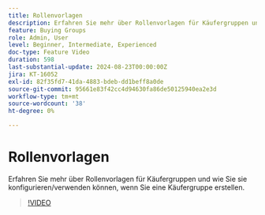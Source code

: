 ```yaml
---
title: Rollenvorlagen
description: Erfahren Sie mehr über Rollenvorlagen für Käufergruppen und wie Sie sie konfigurieren/verwenden können, wenn Sie eine Käufergruppe erstellen.
feature: Buying Groups
role: Admin, User
level: Beginner, Intermediate, Experienced
doc-type: Feature Video
duration: 598
last-substantial-update: 2024-08-23T00:00:00Z
jira: KT-16052
exl-id: 82f35fd7-41da-4883-bdeb-dd1beff8a0de
source-git-commit: 95661e83f42cc4d94630fa86de50125940ea2e3d
workflow-type: tm+mt
source-wordcount: '38'
ht-degree: 0%

---
```


# Rollenvorlagen

Erfahren Sie mehr über Rollenvorlagen für Käufergruppen und wie Sie sie konfigurieren/verwenden können, wenn Sie eine Käufergruppe erstellen.

>[!VIDEO](https://video.tv.adobe.com/v/3453310/?learn=on&captions=ger)
